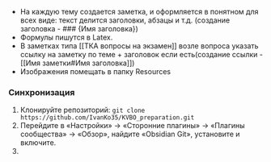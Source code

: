 * На каждую тему создается заметка, и оформляется в понятном для всех виде: текст делится заголовки, абзацы и т.д. (создание заголовка - ### {Имя заголовка})
* Формулы пишутся в Latex.
* В заметках типа [[ТКА вопросы на экзамен]] возле вопроса указать ссылку на заметку по теме + заголовок если есть(создание ссылки - \[\[Имя заметки#Имя заголовка]])
* Изображения помещать в папку Resources

### Синхронизация

1. Клонируйте репозиторий: `git clone https://github.com/IvanKo35/KVBO_preparation.git`
2. Перейдите в «Настройки» -> «Сторонние плагины» -> «Плагины сообщества» -> «Обзор», найдите «Obsidian Git», установите и включите.
3. 